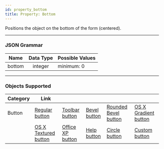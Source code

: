 ```yaml
---
id: property_bottom
title: Property: Bottom
---
```



Positions the object on the bottom of the form (centered). 

<hr>


### JSON Grammar

|Name|Data Type|Possible Values|
|---|:---:|---|
|bottom|integer | minimum: 0|

<hr>

### Objects Supported

|Category|Link| | | | | 
|---|---|---|---|---|---|
|Button|[Regular button](../Buttons/button_overview.md#regular)|[Toolbar button](../Buttons/button_overview.md#toolbar)|[Bevel button](../Buttons/button_overview.md#bevel)|[Rounded Bevel button](../Buttons/button_overview.md#Rounded-bevel)|[OS X Gradient button](../Buttons/button_overview.md#os-x-gradient)|
||[OS X Textured button](../Buttons/button_overview.md#os-x-textured)|[Office XP button](../Buttons/button_overview.md#office-XP)|[Help button](../Buttons/button_overview.md#help)|[Circle button](../Buttons/button_overview.md#circle)|[Custom button](../Buttons/button_overview.md#custom)| 


